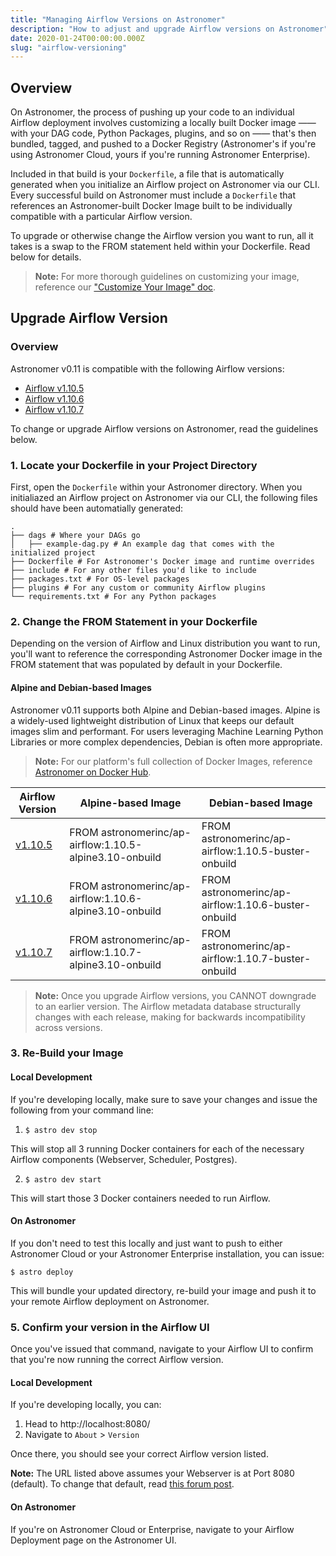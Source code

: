 ```yaml
---
title: "Managing Airflow Versions on Astronomer"
description: "How to adjust and upgrade Airflow versions on Astronomer"
date: 2020-01-24T00:00:00.000Z
slug: "airflow-versioning"
---
```


## Overview

On Astronomer, the process of pushing up your code to an individual Airflow deployment involves customizing a locally built Docker image —— with your DAG code, Python Packages, plugins, and so on —— that's then bundled, tagged, and pushed to a Docker Registry (Astronomer's if you're using Astronomer Cloud, yours if you're running Astronomer Enterprise).

Included in that build is your `Dockerfile`, a file that is automatically generated when you initialize an Airflow project on Astronomer via our CLI. Every successful build on Astronomer must include a `Dockerfile` that references an Astronomer-built Docker Image built to be individually compatible with a particular Airflow version.

To upgrade or otherwise change the Airflow version you want to run, all it takes is a swap to the FROM statement held within your Dockerfile. Read below for details.

> **Note:** For more thorough guidelines on customizing your image, reference our ["Customize Your Image" doc](customizing-your-image.md).

## Upgrade Airflow Version

### Overview

Astronomer v0.11 is compatible with the following Airflow versions:

- [Airflow v1.10.5](https://github.com/apache/airflow/releases/tag/1.10.5)
- [Airflow v1.10.6](https://github.com/apache/airflow/releases/tag/1.10.6rc1)
- [Airflow v1.10.7](https://github.com/apache/airflow/releases/tag/1.10.7)

To change or upgrade Airflow versions on Astronomer, read the guidelines below.

### 1. Locate your Dockerfile in your Project Directory

First, open the `Dockerfile` within your Astronomer directory. When you initialiazed an Airflow project on Astronomer via our CLI, the following files should have been automatially generated:

```
.
├── dags # Where your DAGs go
│   ├── example-dag.py # An example dag that comes with the initialized project
├── Dockerfile # For Astronomer's Docker image and runtime overrides
├── include # For any other files you'd like to include
├── packages.txt # For OS-level packages
├── plugins # For any custom or community Airflow plugins
└── requirements.txt # For any Python packages
```

### 2. Change the FROM Statement in your Dockerfile

Depending on the version of Airflow and Linux distribution you want to run, you'll want to reference the corresponding Astronomer Docker image in the FROM statement that was populated by default in your Dockerfile.

#### Alpine and Debian-based Images

Astronomer v0.11 supports both Alpine and Debian-based images. Alpine is a widely-used lightweight distribution of Linux that keeps our default images slim and performant. For users leveraging Machine Learning Python Libraries or more complex dependencies, Debian is often more appropriate.

> **Note:** For our platform's full collection of Docker Images, reference [Astronomer on Docker Hub](https://hub.docker.com/r/astronomerinc/ap-airflow/tags).

| Airflow Version | Alpine-based Image                          | Debian-based Image
|-----------------|-----------------------------------------------------|-----------------------------------------------------|
| [v1.10.5]()         | FROM astronomerinc/ap-airflow:1.10.5-alpine3.10-onbuild | FROM astronomerinc/ap-airflow:1.10.5-buster-onbuild |
| [v1.10.6](https://github.com/apache/airflow/releases/tag/1.10.6rc1)         | FROM astronomerinc/ap-airflow:1.10.6-alpine3.10-onbuild | FROM astronomerinc/ap-airflow:1.10.6-buster-onbuild |
| [v1.10.7](https://github.com/apache/airflow/releases/tag/1.10.7)         | FROM astronomerinc/ap-airflow:1.10.7-alpine3.10-onbuild | FROM astronomerinc/ap-airflow:1.10.7-buster-onbuild |

> **Note:** Once you upgrade Airflow versions, you CANNOT downgrade to an earlier version. The Airflow metadata database structurally changes with each release, making for backwards incompatibility across versions.

### 3. Re-Build your Image

#### Local Development

If you're developing locally, make sure to save your changes and issue the following from your command line:

1. `$ astro dev stop`

This will stop all 3 running Docker containers for each of the necessary Airflow components (Webserver, Scheduler, Postgres).

2. `$ astro dev start`

This will start those 3 Docker containers needed to run Airflow. 

#### On Astronomer

If you don't need to test this locally and just want to push to either Astronomer Cloud or your Astronomer Enterprise installation, you can issue:

```
$ astro deploy
```

This will bundle your updated directory, re-build your image and push it to your remote Airflow deployment on Astronomer.

### 5. Confirm your version in the Airflow UI

Once you've issued that command, navigate to your Airflow UI to confirm that you're now running the correct Airflow version.

#### Local Development

If you're developing locally, you can:

1. Head to http://localhost:8080/
2. Navigate to `About` > `Version`

Once there, you should see your correct Airflow version listed.

**Note:** The URL listed above assumes your Webserver is at Port 8080 (default). To change that default, read [this forum post](https://forum.astronomer.io/t/i-already-have-the-ports-that-the-cli-is-trying-to-use-8080-5432-occupied-can-i-change-the-ports-when-starting-a-project/48).

#### On Astronomer

If you're on Astronomer Cloud or Enterprise, navigate to your Airflow Deployment page on the Astronomer UI.
